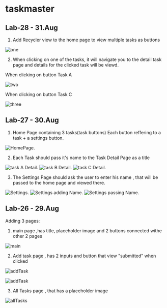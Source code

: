# taskmaster

## Lab-28 - 31.Aug

1. Add Recycler view to the home page to view multiple tasks as buttons

![one](./screenshots/28-1.png)

2. When clicking on one of the tasks, it will navigate you to the detail task page and details for the clicked task will be viewd.

When clicking on button Task A

![two](./screenshots/28-2.png)

When clicking on button Task C

![three](./screenshots/28-3.png)

## Lab-27 - 30.Aug

1. Home Page containing 3 tasks(task buttons) Each button reffering to a task + a settings button.

![HomePage](./screenshots/27-1.png).

2. Each Task should pass it's name to the Task Detail Page as a title

![task A Detail](./screenshots/27-2.png).
![task B Detail](./screenshots/27-3.png).
![task C Detail](./screenshots/27-4.png).

3. The Settings Page should ask the user to enter his name , that will be passed to the home page and viewed there.

![Settings](./screenshots/27-5.png).
![Settings adding Name](./screenshots/27-6.png).
![Settings passing Name](./screenshots/27-7.png).


## Lab-26 - 29.Aug

Adding 3 pages:
1. main page ,has title, placeholder image and 2 buttons connected withe other 2 pages

![main](./screenshots/26-1.png)

2. Add task page , has 2 inputs and button that view "submitted" when clicked

![addTask](./screenshots/26-2.png)

![addTask](./screenshots/26-3.png)

3. All Tasks page , that has a placeholder image

![allTasks](./screenshots/26-4.png)


